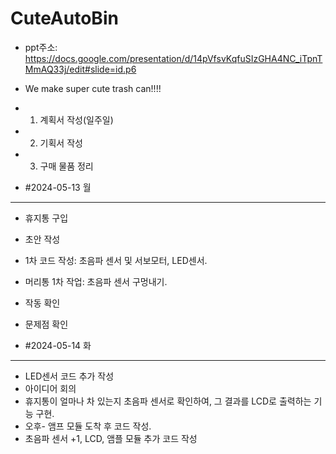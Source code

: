 # CuteAutoBin
 - ppt주소: https://docs.google.com/presentation/d/14pVfsvKqfuSIzGHA4NC_iTpnTMmAQ33j/edit#slide=id.p6

- We make super cute trash can!!!!

- 1. 계획서 작성(일주일)
- 2. 기획서 작성
- 3. 구매 물품 정리


- #2024-05-13 월
----------------
 - 휴지통 구입
 - 초안 작성
 - 1차 코드 작성: 초음파 센서 및 서보모터, LED센서.
 - 머리통 1차 작업: 초음파 센서 구멍내기.
 - 작동 확인
 - 문제점 확인
  
- #2024-05-14 화
----------------
 - LED센서 코드 추가 작성
 - 아이디어 회의
 - 휴지통이 얼마나 차 있는지 초음파 센서로 확인하여, 그 결과를 LCD로 출력하는 기능 구현.
 - 오후- 앰프 모듈 도착 후 코드 작성.
 - 초음파 센서 +1, LCD, 앰플 모듈 추가 코드 작성

